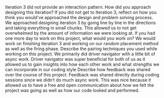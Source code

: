 Iteration 3 did not provide an interaction pattern. How did you approach designing this iteration? If you did not get to Iteration 3, reflect on how you think you would've approached the design and problem solving process.
We approached designing iteration 3 by going line by line in the directions and taking everything in small chunks. This allowed us to not get overwhelmed by the amount of information we were looking at.
If you had one more day to work on this project, what would you work on?
We would work on finishing iteration 3 and working on our random placement method as well as the firing phase.
Describe the pairing techniques you used while working on this project.
We primarily did driver navigator with a little bit of async work. Driver navigator was super beneficial for both of us as it allowed us to gain insights into how each other work and what strengths we can incorporate in our coding style
Describe how feedback was shared over the course of this project.
Feedback was shared directly during coding sessions since we didn’t do much async work. This was nice because it allowed us to have a free and open communication about how we felt the project was going as well as how our code looked and performed.